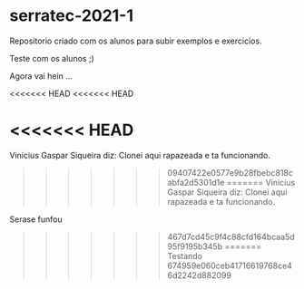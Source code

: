 # serratec-2021-1
Repositorio criado com os alunos para subir exemplos e exercicios.

Teste com os alunos ;)

Agora vai hein ...

<<<<<<< HEAD
<<<<<<< HEAD

<<<<<<< HEAD
=======

Vinicius Gaspar Siqueira diz: Clonei aqui rapazeada e ta funcionando.
>>>>>>> 09407422e0577e9b28fbebc818cabfa2d5301d1e
=======
Vinicius Gaspar Siqueira diz: Clonei aqui rapazeada e ta funcionando.

Serase funfou
>>>>>>> 467d7cd45c9f4c88cfd164bcaa5d95f9195b345b
=======
Testando
>>>>>>> 674959e060ceb41716619768ce46d2242d882099
